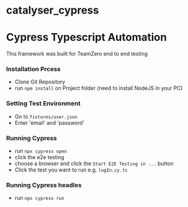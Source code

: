 # catalyser_cypress

# Cypress Typescript Automation 
This framework was built for TeamZero end to end testing

### Installation Prcess
- Clone Git Repository
- run `npm install`  on Project folder (need to install NodeJS in your PC)

### Setting Test Environment
- Go to `fixtures/user.json`
- Enter 'email' and 'password'

### Running Cypress
- run `npx cypress open`
- click the e2e testing
- choose a browser and click the `Start E2E Testing in ...` button
- Click the test you want to run e.g. `logIn.cy.ts`

### Running Cypress headles
- run `npx cypress run`
